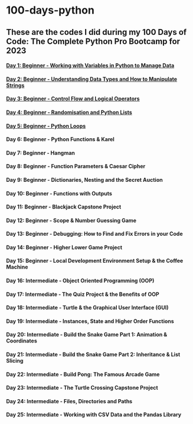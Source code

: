 # 100-days-python

## These are the codes I did during my 100 Days of Code: The Complete Python Pro Bootcamp for 2023

#### [Day 1: Beginner - Working with Variables in Python to Manage Data](https://github.com/Shihabulislam1/100-days-python/tree/main/Day%201)

#### [Day 2: Beginner - Understanding Data Types and How to Manipulate Strings](https://github.com/Shihabulislam1/100-days-python/tree/main/Day%202)

#### [Day 3: Beginner - Control Flow and Logical Operators](https://github.com/Shihabulislam1/100-days-python/tree/main/Day%203)

#### [Day 4: Beginner - Randomisation and Python Lists](https://github.com/Shihabulislam1/100-days-python/tree/main/Day%204)

#### [Day 5: Beginner - Python Loops](https://github.com/Shihabulislam1/100-days-python/tree/main/Day%205)

#### Day 6: Beginner - Python Functions & Karel
#### Day 7: Beginner - Hangman
#### Day 8: Beginner - Function Parameters & Caesar Cipher
#### Day 9: Beginner - Dictionaries, Nesting and the Secret Auction
#### Day 10: Beginner - Functions with Outputs
#### Day 11: Beginner - Blackjack Capstone Project
#### Day 12: Beginner - Scope & Number Guessing Game
#### Day 13: Beginner - Debugging: How to Find and Fix Errors in your Code
#### Day 14: Beginner - Higher Lower Game Project
#### Day 15: Beginner - Local Development Environment Setup & the Coffee Machine
#### Day 16: Intermediate - Object Oriented Programming (OOP)
#### Day 17: Intermediate - The Quiz Project & the Benefits of OOP
#### Day 18: Intermediate - Turtle & the Graphical User Interface (GUI)
#### Day 19: Intermediate - Instances, State and Higher Order Functions
#### Day 20: Intermediate - Build the Snake Game Part 1: Animation & Coordinates
#### Day 21: Intermediate - Build the Snake Game Part 2: Inheritance & List Slicing
#### Day 22: Intermediate - Build Pong: The Famous Arcade Game
#### Day 23: Intermediate - The Turtle Crossing Capstone Project
#### Day 24: Intermediate - Files, Directories and Paths
#### Day 25: Intermediate - Working with CSV Data and the Pandas Library